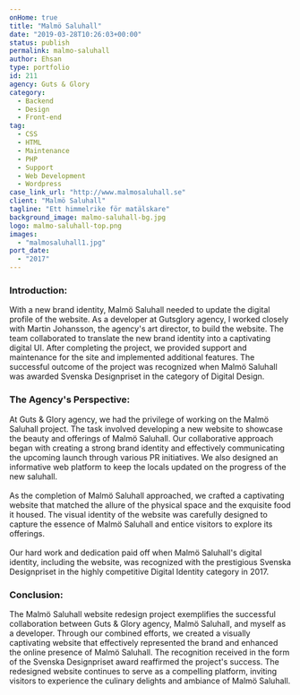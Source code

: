 ```yaml
---
onHome: true
title: "Malmö Saluhall"
date: "2019-03-28T10:26:03+00:00"
status: publish
permalink: malmo-saluhall
author: Ehsan
type: portfolio
id: 211
agency: Guts & Glory
category:
  - Backend
  - Design
  - Front-end
tag:
  - CSS
  - HTML
  - Maintenance
  - PHP
  - Support
  - Web Development
  - Wordpress
case_link_url: "http://www.malmosaluhall.se"
client: "Malmö Saluhall"
tagline: "Ett himmelrike för matälskare"
background_image: malmo-saluhall-bg.jpg
logo: malmo-saluhall-top.png
images:
  - "malmosaluhall1.jpg"
port_date:
  - "2017"
---
```


 <h3>Introduction:</h3>
  <p>
    With a new brand identity, Malmö Saluhall needed to update the digital profile of the website. As a developer at Gutsglory agency, I worked closely with Martin Johansson, the agency's art director, to build the website. The team collaborated to translate the new brand identity into a captivating digital UI. After completing the project, we provided support and maintenance for the site and implemented additional features. The successful outcome of the project was recognized when Malmö Saluhall was awarded Svenska Designpriset in the category of Digital Design.
  </p>
   <h3>The Agency's Perspective:</h3>
  <p>
    At Guts & Glory agency, we had the privilege of working on the Malmö Saluhall project. The task involved developing a new website to showcase the beauty and offerings of Malmö Saluhall. Our collaborative approach began with creating a strong brand identity and effectively communicating the upcoming launch through various PR initiatives. We also designed an informative web platform to keep the locals updated on the progress of the new saluhall.<br /><br />
    As the completion of Malmö Saluhall approached, we crafted a captivating website that matched the allure of the physical space and the exquisite food it housed. The visual identity of the website was carefully designed to capture the essence of Malmö Saluhall and entice visitors to explore its offerings. <br /><br />
    Our hard work and dedication paid off when Malmö Saluhall's digital identity, including the website, was recognized with the prestigious Svenska Designpriset in the highly competitive Digital Identity category in 2017.

  </p>

  <h3>Conclusion:</h3>
  <p>
    The Malmö Saluhall website redesign project exemplifies the successful collaboration between Guts & Glory agency, Malmö Saluhall, and myself as a developer. Through our combined efforts, we created a visually captivating website that effectively represented the brand and enhanced the online presence of Malmö Saluhall. The recognition received in the form of the Svenska Designpriset award reaffirmed the project's success. The redesigned website continues to serve as a compelling platform, inviting visitors to experience the culinary delights and ambiance of Malmö Saluhall.
  </p>
